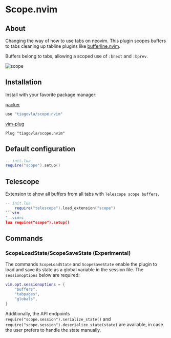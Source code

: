 # Scope.nvim

## About

Changing the way of how to use tabs on neovim. This plugin scopes
buffers to tabs cleaning up tabline plugins like
[bufferline.nvim](https://github.com/akinsho/bufferline.nvim).

Buffers belong to tabs, allowing a scoped use of `:bnext` and `:bprev`.

![scope](https://user-images.githubusercontent.com/30515389/156297097-08208d0f-9715-4fc4-8aa0-f5980c21173d.gif)

## Installation

Install with your favorite package manager:

[packer](https://github.com/wbthomason/packer.nvim)

```lua
use "tiagovla/scope.nvim"
```

[vim-plug](https://github.com/junegunn/vim-plug)

```vim
Plug "tiagovla/scope.nvim"
```

## Default configuration

```lua
-- init.lua
require("scope").setup()
```

## Telescope

Extension to show all buffers from all tabs with `Telescope scope buffers`.

````lua
-- init.lua
    require("telescope").load_extension("scope")
```vim
" .vimrc
lua require("scope").setup()
````

## Commands

### ScopeLoadState/ScopeSaveState (Experimental)

The commands `ScopeLoadState` and `ScopeSaveState` enable the plugin to load
and save its state as a global variable in the session file. The
`sessionoptions` below are required:

```lua
vim.opt.sessionoptions = {
    "buffers",
    "tabpages",
    "globals",
}
```

Additionally, the API endpoints
`require("scope.session").serialize_state()` and
`require("scope.session").deserialize_state(state)` are available, in case
the user prefers to handle the state manually.
